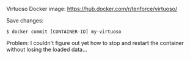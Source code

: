 Virtuoso Docker image: https://hub.docker.com/r/tenforce/virtuoso/

Save changes:

    $ docker commit [CONTAINER-ID] my-virtuoso

Problem: I couldn't figure out yet how to stop and restart the container without
losing the loaded data...
